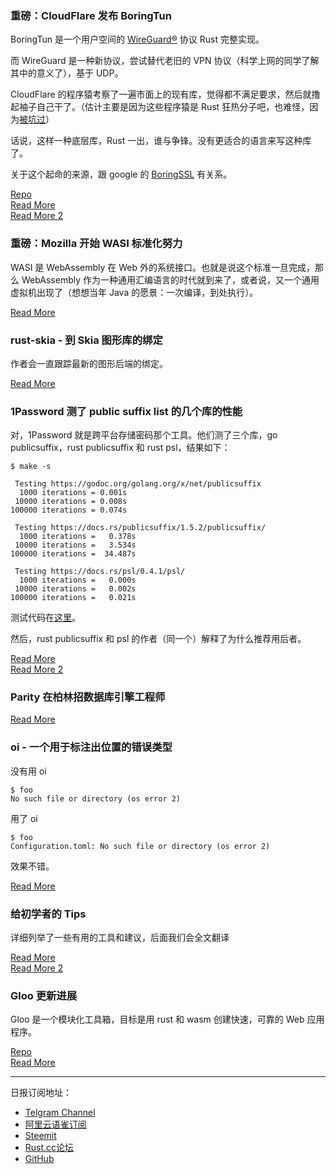 ### 重磅：CloudFlare 发布 BoringTun

BoringTun 是一个用户空间的 [WireGuard®](https://www.wireguard.com/) 协议 Rust 完整实现。

而 WireGuard 是一种新协议，尝试替代老旧的 VPN 协议（科学上网的同学了解其中的意义了），基于 UDP。

CloudFlare 的程序猿考察了一遍市面上的现有库，觉得都不满足要求，然后就撸起袖子自己干了。（估计主要是因为这些程序猿是 Rust 狂热分子吧，也难怪，因为[被坑过](https://blog.cloudflare.com/incident-report-on-memory-leak-caused-by-cloudflare-parser-bug/)）

话说，这样一种底层库，Rust 一出，谁与争锋。没有更适合的语言来写这种库了。

关于这个起命的来源，跟 google 的 [BoringSSL](https://boringssl.googlesource.com/boringssl/) 有关系。

[Repo](https://github.com/cloudflare/boringtun)  
[Read More](https://blog.cloudflare.com/boringtun-userspace-wireguard-rust/)  
[Read More 2](https://www.reddit.com/r/rust/comments/b64we7/boringtun_a_userspace_wireguard_implementation_in/)

### 重磅：Mozilla 开始 WASI 标准化努力

WASI 是 WebAssembly 在 Web 外的系统接口。也就是说这个标准一旦完成，那么 WebAssembly 作为一种通用汇编语言的时代就到来了，或者说，又一个通用虚拟机出现了（想想当年 Java 的愿景：一次编译，到处执行）。

[Read More](https://hacks.mozilla.org/2019/03/standardizing-wasi-a-webassembly-system-interface/?utm_source=tuicool&utm_medium=referral)

### rust-skia - 到 Skia 图形库的绑定

作者会一直跟踪最新的图形后端的绑定。

[Read More](https://github.com/rust-skia/rust-skia)

### 1Password 测了 public suffix list 的几个库的性能

对，1Password 就是跨平台存储密码那个工具。他们测了三个库，go publicsuffix，rust publicsuffix 和 rust psl，结果如下：

```
$ make -s

 Testing https://godoc.org/golang.org/x/net/publicsuffix
  1000 iterations = 0.001s
 10000 iterations = 0.008s
100000 iterations = 0.074s

 Testing https://docs.rs/publicsuffix/1.5.2/publicsuffix/
  1000 iterations =   0.378s
 10000 iterations =   3.534s
100000 iterations =  34.487s

 Testing https://docs.rs/psl/0.4.1/psl/
  1000 iterations =   0.000s
 10000 iterations =   0.002s
100000 iterations =   0.021s
```

测试代码在[这里](https://github.com/1Password/publicsuffix-benchmarks)。

然后，rust publicsuffix 和 psl 的作者（同一个）解释了为什么推荐用后者。

[Read More](https://www.reddit.com/r/rust/comments/b65t5o/comparing_performance_of_the_publicsuffix_and_pls/)  
[Read More 2](https://github.com/addr-rs/pslbench)

### Parity 在柏林招数据库引擎工程师

[Read More](https://www.parity.io/jobs/#berlin-database-engine-developer)

### oi - 一个用于标注出位置的错误类型

没有用 oi 

```
$ foo
No such file or directory (os error 2)
```

用了 oi

```
$ foo
Configuration.toml: No such file or directory (os error 2)
```

效果不错。

[Read More](https://github.com/casey/oi)

### 给初学者的 Tips

详细列举了一些有用的工具和建议，后面我们会全文翻译

[Read More](https://crafterscircle.io/rust/coding/2019/01/18/tips-for-rust-beginners/)  
[Read More 2](https://www.reddit.com/r/rust/comments/b6avqb/tips_for_rust_beginners/)

### Gloo 更新进展

Gloo 是一个模块化工具箱，目标是用 rust 和 wasm 创建快速，可靠的 Web 应用程序。

[Repo](https://github.com/rustwasm/gloo)  
[Read More](https://rustwasm.github.io/2019/03/26/gloo-onion-layers.html)

---
日报订阅地址：
- [Telgram Channel](https://t.me/rust_daily_news )
- [阿里云语雀订阅](https://www.yuque.com/chaosbot/rustnews)
- [Steemit](https://steemit.com/@blackanger)
- [Rust.cc论坛](https://rust.cc)
- [GitHub](https://github.com/RustStudy/rust_daily_news)
